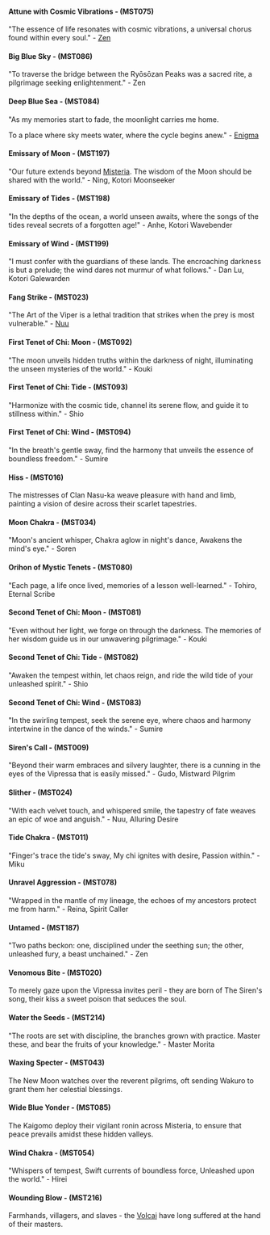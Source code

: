 #### Attune with Cosmic Vibrations - (MST075)
"The essence of life resonates with cosmic vibrations, a universal chorus found within every soul." - [Zen](../heroes-of-rathe/zen-about.md)

#### Big Blue Sky - (MST086)
"To traverse the bridge between the Ryōsōzan Peaks was a sacred rite, a pilgrimage seeking enlightenment." - Zen

#### Deep Blue Sea - (MST084)
"As my memories start to fade, the moonlight carries me home.

To a place where sky meets water, where the cycle begins anew." - [Enigma](../heroes-of-rathe/enigma-about.md)

#### Emissary of Moon - (MST197)
"Our future extends beyond [Misteria](../world-of-rathe/misteria/misteria.md). The wisdom of the Moon should be shared with the world." - Ning, Kotori Moonseeker

#### Emissary of Tides - (MST198)
"In the depths of the ocean, a world unseen awaits, where the songs of the tides reveal secrets of a forgotten age!" - Anhe, Kotori Wavebender

#### Emissary of Wind - (MST199)
"I must confer with the guardians of these lands. The encroaching darkness is but a prelude; the wind dares not murmur of what follows." - Dan Lu, Kotori Galewarden

#### Fang Strike - (MST023)
"The Art of the Viper is a lethal tradition that strikes when the prey is most vulnerable." - [Nuu](../heroes-of-rathe/nuu-about.md)

#### First Tenet of Chi: Moon - (MST092)
"The moon unveils hidden truths within the darkness of night, illuminating the unseen mysteries of the world." - Kouki

#### First Tenet of Chi: Tide - (MST093)
"Harmonize with the cosmic tide, channel its serene flow, and guide it to stillness within." - Shio

#### First Tenet of Chi: Wind - (MST094)
"In the breath's gentle sway, find the harmony that unveils the essence of boundless freedom." - Sumire

#### Hiss - (MST016)
The mistresses of Clan Nasu-ka weave pleasure with hand and limb, painting a vision of desire across their scarlet tapestries.

#### Moon Chakra - (MST034)
"Moon's ancient whisper, Chakra aglow in night's dance, Awakens the mind's eye." - Soren

#### Orihon of Mystic Tenets - (MST080)
"Each page, a life once lived, memories of a lesson well-learned." - Tohiro, Eternal Scribe

#### Second Tenet of Chi: Moon - (MST081)
"Even without her light, we forge on through the darkness. The memories of her wisdom guide us in our unwavering pilgrimage." - Kouki

#### Second Tenet of Chi: Tide - (MST082)
"Awaken the tempest within, let chaos reign, and ride the wild tide of your unleashed spirit." - Shio

#### Second Tenet of Chi: Wind - (MST083)
"In the swirling tempest, seek the serene eye, where chaos and harmony intertwine in the dance of the winds." - Sumire

#### Siren's Call - (MST009)
"Beyond their warm embraces and silvery laughter, there is a cunning in the eyes of the Vipressa that is easily missed." - Gudo, Mistward Pilgrim

#### Slither - (MST024)
"With each velvet touch, and whispered smile, the tapestry of fate weaves an epic of woe and anguish." - Nuu, Alluring Desire

#### Tide Chakra - (MST011)
"Finger's trace the tide's sway, My chi ignites with desire, Passion within." - Miku

#### Unravel Aggression - (MST078)
"Wrapped in the mantle of my lineage, the echoes of my ancestors protect me from harm." - Reina, Spirit Caller

#### Untamed - (MST187)
"Two paths beckon: one, disciplined under the seething sun; the other, unleashed fury, a beast unchained." - Zen

#### Venomous Bite - (MST020)
To merely gaze upon the Vipressa invites peril - they are born of The Siren's song, their kiss a sweet poison that seduces the soul.

#### Water the Seeds - (MST214)
"The roots are set with discipline, the branches grown with practice. Master these, and bear the fruits of your knowledge." - Master Morita

#### Waxing Specter - (MST043)
The New Moon watches over the reverent pilgrims, oft sending Wakuro to grant them her celestial blessings.

#### Wide Blue Yonder - (MST085)
The Kaigomo deploy their vigilant ronin across Misteria, to ensure that peace prevails amidst these hidden valleys.

#### Wind Chakra - (MST054)
"Whispers of tempest, Swift currents of boundless force, Unleashed upon the world." - Hirei

#### Wounding Blow - (MST216)
Farmhands, villagers, and slaves - the [Volcai](../world-of-rathe/volcor/welcome-to-volcor.md) have long suffered at the hand of their masters.

